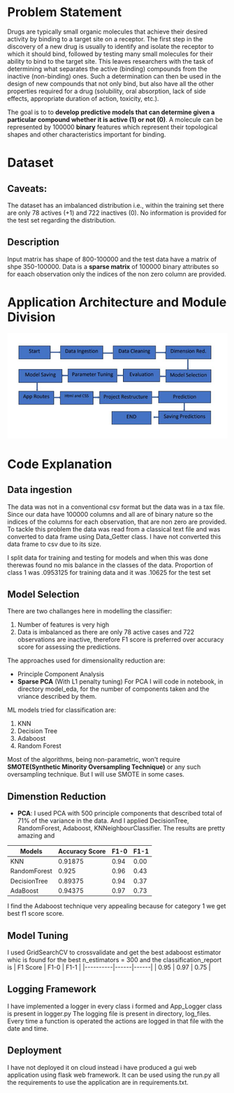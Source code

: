 # Problem Statement
Drugs are typically small organic molecules that achieve their desired activity by binding to a target site on a receptor. The first step in the discovery of a new drug is usually to identify and isolate the receptor to which it should bind, followed by testing many small molecules for their ability to bind to the target site. This leaves researchers with the task of determining what separates the active (binding) compounds from the inactive (non-binding) ones. Such a determination can then be used in the design of new compounds that not only bind, but also have all the other properties required for a drug (solubility, oral absorption, lack of side effects, appropriate duration of action, toxicity, etc.). 

The goal is to to **develop predictive models that can determine given a particular compound whether it is active (1) or not (0)**.
A molecule can be represented by 100000 **binary** features which represent their topological shapes and other characteristics important for binding.

# Dataset
## Caveats: 
 The dataset has an imbalanced distribution i.e., within the training set there are only 78 actives (+1) and 722 inactives (0). No information is provided for the test set regarding the distribution.
## Description
Input matrix has shape of 800-100000 and the test data have a matrix of shpe 350-100000.
Data is a **sparse matrix** of 100000 binary attributes so for eaach observation only the indices of the non zero column are provided.

# Application Architecture and Module Division
![](/info/architecture.jpeg "Architecture")


# Code Explanation

## Data ingestion
The data was not in a conventional csv format but the data was in a tax file. Since our data have 100000 columns and all are of binary nature so the indices of the columns for each observation, that are non zero are provided.
To tackle this problem the data was read from a classical text file and was converted to data frame using Data_Getter class.
I have not converted this data frame to csv due to its size.

I split data for training and testing for models and when this was done therewas found no mis balance in the classes of the data. Proportion of class 1 was .0953125 for training data and it was .10625 for the test set

## Model Selection
There are two challanges here in modelling the classifier: 
1. Number of features is very high 
2. Data is imbalanced as there are only 78 active cases and 722 observations are inactive, therefore F1 score is preferred over accuracy score for assessing the predictions.

The approaches used for dimensionality reduction are:
* Principle Component Analysis
* **Sparse PCA** (With L1 penalty tuning)
For PCA I will code in notebook, in directory model_eda, for the number of components taken and the vriance described by them.

ML models tried for classification are:
  1. KNN
  2. Decision Tree
  3. Adaboost
  4. Random Forest

Most of the algorithms, being non-parametric, won't require **SMOTE(Synthetic Minority Oversampling Technique)** or any such oversampling technique. But I will use SMOTE in some cases.

## Dimenstion Reduction
* **PCA**: 
I used PCA with 500 principle components that described total of 71% of the variance in the data. And I applied DecisionTree, RandomForest, Adaboost, KNNeighbourClassifier. The results are pretty amazing and 

| Models      |Accuracy Score | F1-0 | F1-1 |
|-------------|-------------- |------|------|
|KNN          |    0.91875    | 0.94 | 0.00 |
|RandomForest |    0.925      | 0.96 | 0.43 |                      
|DecisionTree |    0.89375    | 0.94 | 0.37 |
|AdaBoost     |    0.94375    | 0.97 | 0.73 |

I find the Adaboost technique very appealing because for category 1 we get best f1 score score.

## Model Tuning 
I used GridSearchCV to crossvalidate and get the best adaboost estimator whic is found for the best n_estimators = 300 and the classification_report is 
| F1 Score | F1-0 | F1-1 |
|----------|------|------|
|  0.95    | 0.97 | 0.75 |

## Logging Framework
I have implemented a logger in every class i formed and App_Logger class is present in logger.py
The logging file is present in  directory, log_files.
Every time a function is operated the actions are logged in that file with the date and time.

## Deployment
I have not deployed it on cloud instead i have produced a gui web application using flask web framework. It can be used using the run.py all the requirements to use the application are in requirements.txt.
